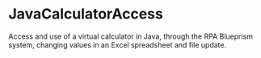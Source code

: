 # JavaCalculatorAccess
Access and use of a virtual calculator in Java, through the RPA Blueprism system, changing values ​​in an Excel spreadsheet and file update.
